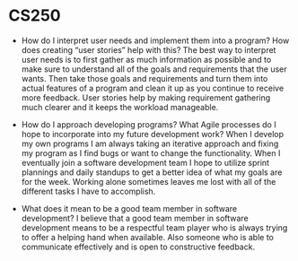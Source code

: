 # CS250
*  How do I interpret user needs and implement them into a program? How does creating “user stories” help with this?
  The best way to interpret user needs is to first gather as much information as possible and to make sure to understand all of the goals and requirements that the user wants. Then take those goals and requirements and turn them into actual features of a program and clean it up as you continue to receive more feedback. User stories help by making requirement gathering much clearer and it keeps the workload manageable.
  
*  How do I approach developing programs? What Agile processes do I hope to incorporate into my future development work?
  When I develop my own programs I am always taking an iterative approach and fixing my program as I find bugs or want to change the functionality. When I eventually join a software development team I hope to utilize sprint plannings and daily standups to get a better idea of what my goals are for the week. Working alone sometimes leaves me lost with all of the different tasks I have to accomplish.

*  What does it mean to be a good team member in software development?
  I believe that a good team member in software development means to be a respectful team player who is always trying to offer a helping hand when available. Also someone who is able to communicate effectively and is open to constructive feedback.
